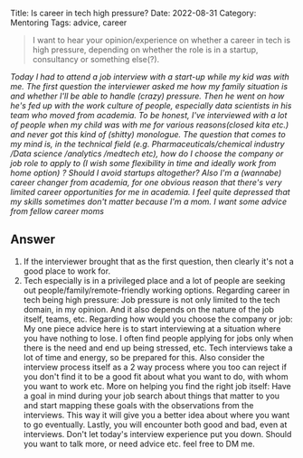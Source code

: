 Title: Is career in tech high pressure?
Date: 2022-08-31
Category: Mentoring
Tags: advice, career

> I want to hear your opinion/experience on whether a career in tech is high pressure, depending on whether the role is in a startup, consultancy or something else(?). 

_Today I had to attend a job interview with a start-up while my kid was with me. The first question the interviewer asked me how my family situation is and whether I'll be able to handle (crazy) pressure. Then he went on how he's fed up with the work culture of people, especially data scientists in his team who moved from academia.
To be honest, I've interviewed with a lot of people when my child was with me for various reasons(closed kita etc.) and never got this kind of (shitty) monologue. 
The question that comes to my mind is, in the technical field (e.g. Pharmaceuticals/chemical industry /Data science /analytics /medtech etc), how do I choose the company or job role to apply to (I wish some flexibility in time and ideally work from home option) ? Should I avoid startups altogether? Also I'm a (wannabe) career changer from academia, for one obvious reason that there's very limited career opportunities for me in academia. I feel quite depressed that my skills sometimes don't matter because I'm a mom. I want some advice from fellow career moms_


## Answer

1. If the interviewer brought that as the first question, then clearly it's not a good place to work for.
2. Tech especially is in a privileged place and a lot of people are seeking out people/family/remote-friendly working options.
Regarding career in tech being high pressure: Job pressure is not only limited to the tech domain, in my opinion. And it also depends on the nature of the job itself, teams, etc.
Regarding how would you choose the company or job: My one piece advice here is to start interviewing at a situation where you have nothing to lose. I often find people applying for jobs only when there is the need and end up being stressed, etc. Tech interviews take a lot of time and energy, so be prepared for this. Also consider the interview process itself as a 2 way process where you too can reject if you don't find it to be a good fit about what you want to do, with whom you want to work etc.
More on helping you find the right job itself: Have a goal in mind during your job search about things that matter to you and start mapping these goals with the observations from the interviews. This way it will give you a better idea about where you want to go eventually.
Lastly, you will encounter both good and bad, even at interviews. Don't let today's interview experience put you down.
Should you want to talk more, or need advice etc. feel free to DM me.

